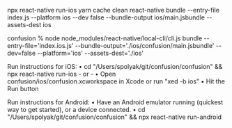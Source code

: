 npx react-native run-ios
yarn cache clean
react-native bundle --entry-file index.js --platform ios --dev false --bundle-output ios/main.jsbundle --assets-dest ios

confusion % node node_modules/react-native/local-cli/cli.js bundle --entry-file='index.ios.js' --bundle-output='./ios/confusion/main.jsbundle' --dev=false --platform='ios' --assets-dest='./ios'

Run instructions for iOS:
    • cd "/Users/spolyak/git/confusion/confusion" && npx react-native run-ios
    - or -
    • Open confusion/ios/confusion.xcworkspace in Xcode or run "xed -b ios"
    • Hit the Run button

  Run instructions for Android:
    • Have an Android emulator running (quickest way to get started), or a device connected.
    • cd "/Users/spolyak/git/confusion/confusion" && npx react-native run-android
